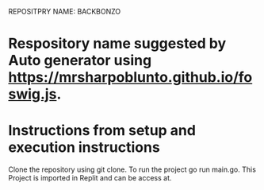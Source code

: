 REPOSITPRY NAME: BACKBONZO
# Respository name suggested by Auto generator using https://mrsharpoblunto.github.io/foswig.js.

# Instructions from setup and execution instructions
Clone the repository using git clone.
To run the project go run main.go.
This Project is imported in Replit and can be access at.